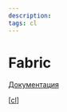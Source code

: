 ```yaml
---
description:
tags: cl
---
```

# Fabric

[Документация](https://www.fabfile.org/installing.html)

[[cl]]


[//begin]: # "Autogenerated link references for markdown compatibility"
[cl]: cl "Ci - непрервыная интеграция"
[//end]: # "Autogenerated link references"